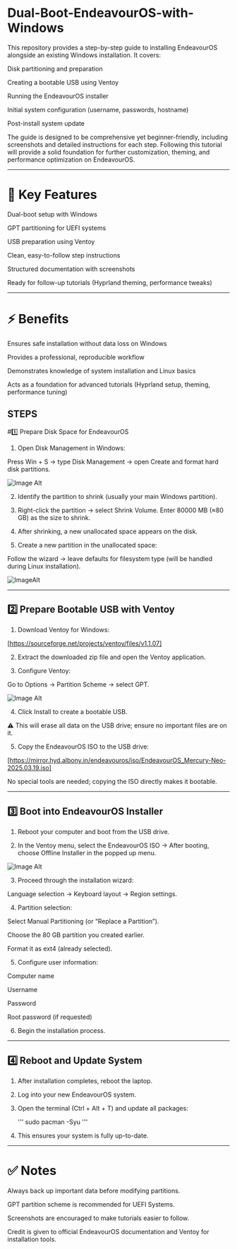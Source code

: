 # Dual-Boot-EndeavourOS-with-Windows
This repository provides a step-by-step guide to installing EndeavourOS alongside an existing Windows installation. It covers:

Disk partitioning and preparation

Creating a bootable USB using Ventoy

Running the EndeavourOS installer

Initial system configuration (username, passwords, hostname)

Post-install system update


The guide is designed to be comprehensive yet beginner-friendly, including screenshots and detailed instructions for each step. Following this tutorial will provide a solid foundation for further customization, theming, and performance optimization on EndeavourOS.


---

# 📌 Key Features

Dual-boot setup with Windows

GPT partitioning for UEFI systems

USB preparation using Ventoy

Clean, easy-to-follow step instructions

Structured documentation with screenshots

Ready for follow-up tutorials (Hyprland theming, performance tweaks)


---

# ⚡ Benefits

Ensures safe installation without data loss on Windows

Provides a professional, reproducible workflow

Demonstrates knowledge of system installation and Linux basics

Acts as a foundation for advanced tutorials (Hyprland setup, theming, performance tuning)




## STEPS

#1️⃣ Prepare Disk Space for EndeavourOS
  
1. Open Disk Management in Windows:

Press Win + S → type Disk Management → open Create and format hard disk partitions.

![Image Alt](https://github.com/saksham-991/Dual-Boot-EndeavourOS-with-Windows/blob/d0db5457c2efe8102cac1697ef10e44797487412/images/IMG_20250906_164821_287.jpg)

2. Identify the partition to shrink (usually your main Windows partition).

3. Right-click the partition → select Shrink Volume.
Enter 80000 MB (≈80 GB) as the size to shrink.

4. After shrinking, a new unallocated space appears on the disk.

5. Create a new partition in the unallocated space:

Follow the wizard → leave defaults for filesystem type (will be handled during Linux installation).

![ImageAlt](https://github.com/saksham-991/Dual-Boot-EndeavourOS-with-Windows/blob/d0db5457c2efe8102cac1697ef10e44797487412/images/IMG_20250906_164823_602.png)





---

## 2️⃣ Prepare Bootable USB with Ventoy

1. Download Ventoy for Windows:

[https://sourceforge.net/projects/ventoy/files/v1.1.07]



2. Extract the downloaded zip file and open the Ventoy application.


3. Configure Ventoy:

Go to Options → Partition Scheme → select GPT.

![Image Alt](https://github.com/saksham-991/Dual-Boot-EndeavourOS-with-Windows/blob/d0db5457c2efe8102cac1697ef10e44797487412/images/IMG_20250906_164826_358.jpg)

4. Click Install to create a bootable USB.

⚠️ This will erase all data on the USB drive; ensure no important files are on it.



5. Copy the EndeavourOS ISO to the USB drive:

[https://mirror.hyd.albony.in/endeavouros/iso/EndeavourOS_Mercury-Neo-2025.03.19.iso]

No special tools are needed; copying the ISO directly makes it bootable.



---

## 3️⃣ Boot into EndeavourOS Installer

1. Reboot your computer and boot from the USB drive.


2. In the Ventoy menu, select the EndeavourOS ISO → After booting, choose Offline Installer in the popped up menu.

![Image Alt](https://github.com/saksham-991/Dual-Boot-EndeavourOS-with-Windows/blob/d0db5457c2efe8102cac1697ef10e44797487412/images/IMG_20250906_165958_028.jpg)

3. Proceed through the installation wizard:

Language selection → Keyboard layout → Region settings.



4. Partition selection:

Select Manual Partitioning (or “Replace a Partition”).

Choose the 80 GB partition you created earlier.

Format it as ext4 (already selected).


5. Configure user information:

Computer name

Username

Password

Root password (if requested)



6. Begin the installation process.





---

## 4️⃣ Reboot and Update System

1. After installation completes, reboot the laptop.


2. Log into your new EndeavourOS system.


3. Open the terminal (Ctrl + Alt + T) and update all packages:



   ''' sudo pacman -Syu '''

4. This ensures your system is fully up-to-date.



---

# ✅ Notes

Always back up important data before modifying partitions.

GPT partition scheme is recommended for UEFI Systems.

Screenshots are encouraged to make tutorials easier to follow.

Credit is given to official EndeavourOS documentation and Ventoy for installation tools.
